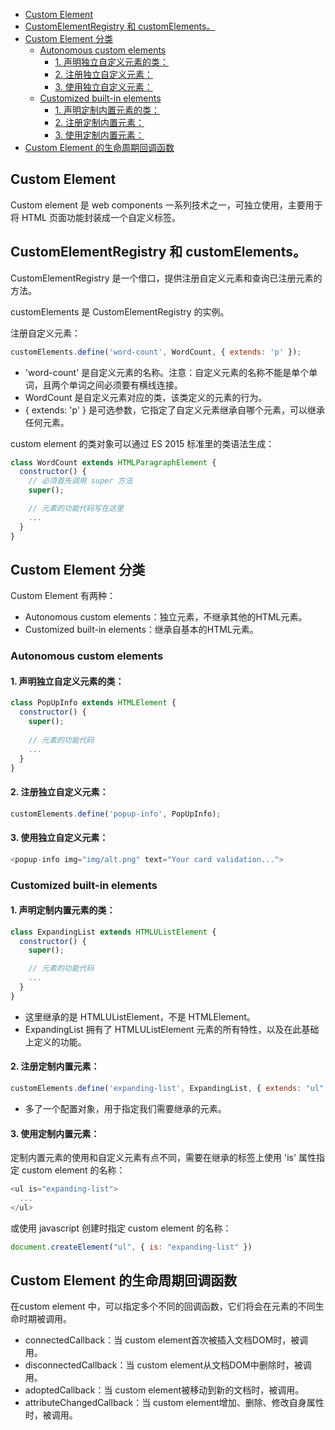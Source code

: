 
<!-- @import "[TOC]" {cmd="toc" depthFrom=1 depthTo=6 orderedList=false} -->

<!-- code_chunk_output -->

- [Custom Element](#custom-element)
- [CustomElementRegistry 和 customElements。](#customelementregistry-和-customelements)
- [Custom Element 分类](#custom-element-分类)
  - [Autonomous custom elements](#autonomous-custom-elements)
    - [1. 声明独立自定义元素的类：](#1-声明独立自定义元素的类)
    - [2. 注册独立自定义元素：](#2-注册独立自定义元素)
    - [3. 使用独立自定义元素：](#3-使用独立自定义元素)
  - [Customized built-in elements](#customized-built-in-elements)
    - [1. 声明定制内置元素的类：](#1-声明定制内置元素的类)
    - [2. 注册定制内置元素：](#2-注册定制内置元素)
    - [3. 使用定制内置元素：](#3-使用定制内置元素)
- [Custom Element 的生命周期回调函数](#custom-element-的生命周期回调函数)

<!-- /code_chunk_output -->

## Custom Element
Custom element 是 web components 一系列技术之一，可独立使用，主要用于将 HTML 页面功能封装成一个自定义标签。

## CustomElementRegistry 和 customElements。
CustomElementRegistry 是一个借口，提供注册自定义元素和查询已注册元素的方法。

customElements 是 CustomElementRegistry 的实例。

注册自定义元素：
```javascript
customElements.define('word-count', WordCount, { extends: 'p' });
``` 
* 'word-count'  是自定义元素的名称。注意：自定义元素的名称不能是单个单词，且两个单词之间必须要有横线连接。
* WordCount 是自定义元素对应的类，该类定义的元素的行为。
* { extends: 'p' } 是可选参数，它指定了自定义元素继承自哪个元素，可以继承任何元素。

custom element 的类对象可以通过 ES 2015 标准里的类语法生成：
```javascript
class WordCount extends HTMLParagraphElement {
  constructor() {
    // 必须首先调用 super 方法
    super();

    // 元素的功能代码写在这里
    ...
  }
}
``` 

## Custom Element 分类
Custom Element 有两种：
* Autonomous custom elements：独立元素，不继承其他的HTML元素。
* Customized built-in elements：继承自基本的HTML元素。

### Autonomous custom elements
#### 1. 声明独立自定义元素的类：
```javascript
class PopUpInfo extends HTMLElement {
  constructor() {
    super(); 
    
    // 元素的功能代码
    ...
  }
}
``` 

#### 2. 注册独立自定义元素：
```javascript
customElements.define('popup-info', PopUpInfo);
``` 

#### 3. 使用独立自定义元素：
```javascript
<popup-info img="img/alt.png" text="Your card validation...">
``` 

### Customized built-in elements
#### 1. 声明定制内置元素的类：
```javascript
class ExpandingList extends HTMLUListElement {
  constructor() {
    super();

    // 元素的功能代码
    ...
  }
}
``` 
* 这里继承的是 HTMLUListElement，不是 HTMLElement。
* ExpandingList 拥有了 HTMLUListElement 元素的所有特性，以及在此基础上定义的功能。

#### 2. 注册定制内置元素：
```javascript
customElements.define('expanding-list', ExpandingList, { extends: "ul" });
``` 
* 多了一个配置对象，用于指定我们需要继承的元素。

#### 3. 使用定制内置元素：
定制内置元素的使用和自定义元素有点不同，需要在继承的标签上使用 'is' 属性指定 custom element 的名称：
```javascript
<ul is="expanding-list">
  ...
</ul>
``` 
或使用 javascript 创建时指定 custom element 的名称： 
```javascript
document.createElement("ul", { is: "expanding-list" })
``` 

## Custom Element 的生命周期回调函数
在custom element 中，可以指定多个不同的回调函数，它们将会在元素的不同生命时期被调用。

* connectedCallback：当 custom element首次被插入文档DOM时，被调用。
* disconnectedCallback：当 custom element从文档DOM中删除时，被调用。
* adoptedCallback：当 custom element被移动到新的文档时，被调用。
* attributeChangedCallback：当 custom element增加、删除、修改自身属性时，被调用。